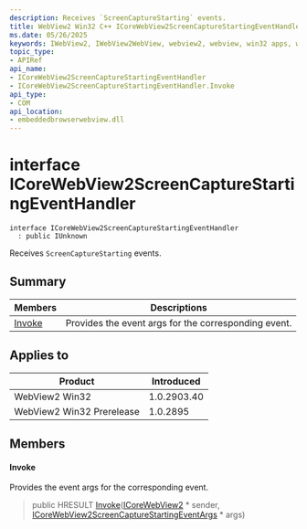 ```yaml
---
description: Receives `ScreenCaptureStarting` events.
title: WebView2 Win32 C++ ICoreWebView2ScreenCaptureStartingEventHandler
ms.date: 05/26/2025
keywords: IWebView2, IWebView2WebView, webview2, webview, win32 apps, win32, edge, ICoreWebView2, ICoreWebView2Controller, browser control, edge html, ICoreWebView2ScreenCaptureStartingEventHandler
topic_type: 
- APIRef
api_name:
- ICoreWebView2ScreenCaptureStartingEventHandler
- ICoreWebView2ScreenCaptureStartingEventHandler.Invoke
api_type:
- COM
api_location:
- embeddedbrowserwebview.dll
---
```


# interface ICoreWebView2ScreenCaptureStartingEventHandler

```
interface ICoreWebView2ScreenCaptureStartingEventHandler
  : public IUnknown
```

Receives `ScreenCaptureStarting` events.

## Summary

 Members                        | Descriptions
--------------------------------|---------------------------------------------
[Invoke](#invoke) | Provides the event args for the corresponding event.

## Applies to

Product                         | Introduced
--------------------------------|---------------------------------------------
WebView2 Win32            |    1.0.2903.40
WebView2 Win32 Prerelease |    1.0.2895

## Members

#### Invoke

Provides the event args for the corresponding event.

> public HRESULT [Invoke](#invoke)([ICoreWebView2](icorewebview2.md#icorewebview2) * sender, [ICoreWebView2ScreenCaptureStartingEventArgs](icorewebview2screencapturestartingeventargs.md#icorewebview2screencapturestartingeventargs) * args)

